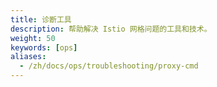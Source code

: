 ```yaml
---
title: 诊断工具
description: 帮助解决 Istio 网格问题的工具和技术。
weight: 50
keywords: [ops]
aliases:
  - /zh/docs/ops/troubleshooting/proxy-cmd
---
```

